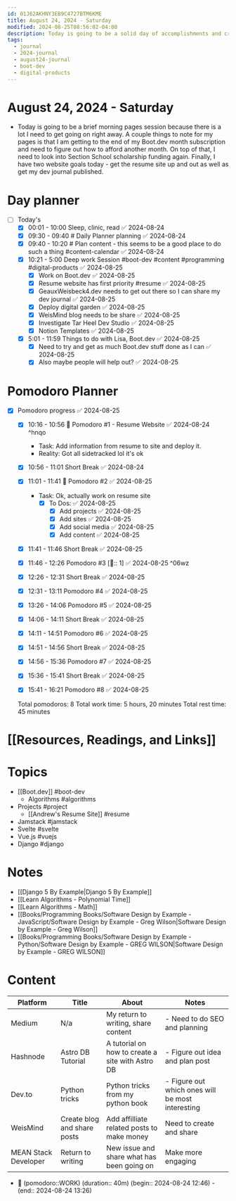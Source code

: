 ```yaml
---
id: 01J62AKHNY3EB9C4727BTM6KME
title: August 24, 2024 - Saturday
modified: 2024-08-25T08:56:02-04:00
description: Today is going to be a solid day of accomplishments and creating things.
tags:
  - journal
  - 2024-journal
  - august24-journal
  - boot-dev
  - digital-products
---
```

# August 24, 2024 - Saturday
- Today is going to be a brief morning pages session because there is a lot I need to get going on right away. A couple things to note for my pages is that I am getting to the end of my Boot.dev month subscription and need to figure out how to afford another month. On top of that, I need to look into Section School scholarship funding again. Finally, I have two website goals today - get the resume site up and out as well as get my dev journal published. 

# Day planner
- [ ] Today's 
	- [x] 00:01 - 10:00 Sleep, clinic, read ✅ 2024-08-24
	- [x] 09:30 - 09:40 # Daily Planner planning ✅ 2024-08-24
	- [x] 09:40 - 10:20 # Plan content - this seems to be a good place to do such a thing #content-calendar ✅ 2024-08-24
	- [x] 10:21 - 5:00 Deep work Session #boot-dev #content #programming #digital-products ✅ 2024-08-25
		- [x] Work on Boot.dev ✅ 2024-08-25
		- [x] Resume website has first priority #resume ✅ 2024-08-25
		- [x] GeauxWeisbeck4.dev needs to get out there so I can share my dev journal ✅ 2024-08-25
		- [x] Deploy digital garden ✅ 2024-08-25
		- [x] WeisMind blog needs to be share ✅ 2024-08-25
		- [x] Investigate Tar Heel Dev Studio ✅ 2024-08-25
		- [x] Notion Templates ✅ 2024-08-25
	- [x] 5:01 - 11:59 Things to do with Lisa, Boot.dev ✅ 2024-08-25
		- [x] Need to try and get as much Boot.dev stuff done as I can ✅ 2024-08-25
		- [x] Also maybe people will help out? ✅ 2024-08-25
# Pomodoro Planner
- [x] Pomodoro progress ✅ 2024-08-25
	- [x] 10:16 - 10:56 🍅 Pomodoro #1 - Resume Website ✅ 2024-08-24 ^hnqo
		- Task: Add information from resume to site and deploy it. 
		- Reality: Got all sidetracked lol it's ok
	- [x] 10:56 - 11:01 Short Break ✅ 2024-08-24
	- [x] 11:01 - 11:41 🍅 Pomodoro #2 ✅ 2024-08-25
		- Task: Ok, actually work on resume site
			- [x] To Dos: ✅ 2024-08-25
				- [x] Add projects ✅ 2024-08-25
				- [x] Add sites ✅ 2024-08-25
				- [x] Add social media ✅ 2024-08-25
				- [x] Add content ✅ 2024-08-25
	- [x] 11:41 - 11:46 Short Break ✅ 2024-08-25
	- [x] 11:46 - 12:26 Pomodoro #3 [🍅:: 1] ✅ 2024-08-25 ^06wz
	- [x] 12:26 - 12:31 Short Break ✅ 2024-08-25
	- [x] 12:31 - 13:11 Pomodoro #4 ✅ 2024-08-25
	- [x] 13:26 - 14:06 Pomodoro #5 ✅ 2024-08-25
	- [x] 14:06 - 14:11 Short Break ✅ 2024-08-25
	- [x] 14:11 - 14:51 Pomodoro #6 ✅ 2024-08-25
	- [x] 14:51 - 14:56 Short Break ✅ 2024-08-25
	- [x] 14:56 - 15:36 Pomodoro #7 ✅ 2024-08-25
	- [x] 15:36 - 15:41 Short Break ✅ 2024-08-25
	- [x] 15:41 - 16:21 Pomodoro #8 ✅ 2024-08-25


  Total pomodoros: 8
  Total work time: 5 hours, 20 minutes
  Total rest time: 45 minutes


# [[Resources, Readings, and Links]]

# Topics
- [[Boot.dev]] #boot-dev 
	- Algorithms #algorithms 
- Projects #project 
	- [[Andrew's Resume Site]] #resume 
- Jamstack #jamstack 
- Svelte #svelte
- Vue.js #vuejs 
- Django #django
# Notes
- [[Django 5 By Example|Django 5 By Example]]
- [[Learn Algorithms - Polynomial Time]]
- [[Learn Algorithms - Math]]
- [[Books/Programming Books/Software Design by Example - JavaScript/Software Design by Example - Greg Wilson|Software Design by Example - Greg Wilson]]
- [[Books/Programming Books/Software Design by Example - Python/Software Design by Example - GREG WILSON|Software Design by Example - GREG WILSON]]
# Content

| Platform             | Title                       | About                                            | Notes                                            |
| -------------------- | --------------------------- | ------------------------------------------------ | ------------------------------------------------ |
| Medium               | N/a                         | My return to writing, share content              | - Need to do SEO and planning                    |
| Hashnode             | Astro DB Tutorial           | A tutorial on how to create a site with Astro DB | - Figure out idea and plan post                  |
| Dev.to               | Python tricks               | Python tricks from my python book                | - Figure out which ones will be most interesting |
| WeisMind             | Create blog and share posts | Add affilliate related posts to make money       | Need to create and share                         |
| MEAN Stack Developer | Return to writing           | New issue and share what has been going on       | Make more engaging                               |

- 🍅 (pomodoro::WORK) (duration:: 40m) (begin:: 2024-08-24 12:46) - (end:: 2024-08-24 13:26)